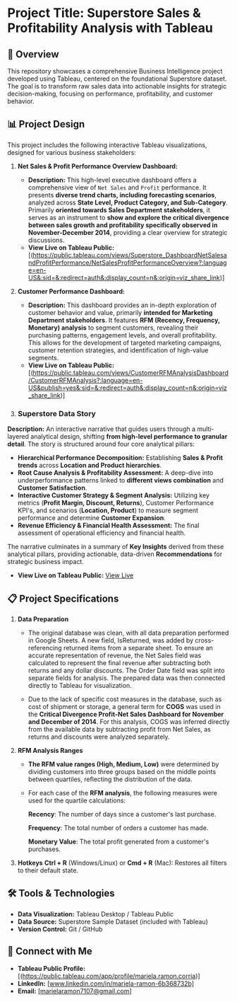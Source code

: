 # Project Title: Superstore Sales & Profitability Analysis with Tableau

## 🚀 Overview

This repository showcases a comprehensive Business Intelligence project developed using Tableau, centered on the foundational Superstore dataset. The goal is to transform raw sales data into actionable insights for strategic decision-making, focusing on performance, profitability, and customer behavior.

## 📊 Project Design

This project includes the following interactive Tableau visualizations, designed for various business stakeholders:

1.  **Net Sales & Profit Performance Overview Dashboard:**
    * **Description:** This high-level executive dashboard offers a comprehensive view of `Net Sales` and `Profit` performance. It presents **diverse trend charts, including forecasting scenarios**, analyzed across **State Level, Product Category, and Sub-Category**. Primarily **oriented towards Sales Department stakeholders**, it serves as an instrument to **show and explore the critical divergence between sales growth and profitability specifically observed in November-December 2014**, providing a clear overview for strategic discussions.
    * **View Live on Tableau Public:** [(https://public.tableau.com/views/Superstore_DashboardNetSalesandProfitPerformance/NetSalesProfitPerformanceOverview?:language=en-US&:sid=&:redirect=auth&:display_count=n&:origin=viz_share_link)]
          
2.  **Customer Performance Dashboard:**
    * **Description:** This dashboard provides an in-depth exploration of customer behavior and value, primarily **intended for Marketing Department stakeholders**. It features **RFM (Recency, Frequency, Monetary) analysis** to segment customers, revealing their purchasing patterns, engagement levels, and overall profitability. This allows for the development of targeted marketing campaigns, customer retention strategies, and identification of high-value segments.
    * **View Live on Tableau Public:** [(https://public.tableau.com/views/CustomerRFMAnalysisDashboard/CustomerRFMAnalysis?:language=en-US&publish=yes&:sid=&:redirect=auth&:display_count=n&:origin=viz_share_link)]

3. ### Superstore Data Story
**Description:** An interactive narrative that guides users through a multi-layered analytical design, shifting **from high-level performance to granular detail**. The story is structured around four core analytical pillars:

* **Hierarchical Performance Decomposition:** Establishing **Sales & Profit trends** across **Location and Product hierarchies**.
* **Root Cause Analysis & Profitability Assessment:** A deep-dive into underperformance patterns linked to **different views combination** and  **Customer Satisfaction**.
* **Interactive Customer Strategy & Segment Analysis:** Utilizing key metrics (**Profit Margin, Discount, Returns**), Customer Performance KPI's, and scenarios (**Location, Product**) to measure segment performance and determine **Customer Expansion**.
* **Revenue Efficiency & Financial Health Assessment:** The final assessment of operational efficiency and financial health.
  
The narrative culminates in a summary of **Key Insights** derived from these analytical pillars, providing actionable, data-driven **Recommendations** for strategic business impact.

   * **View Live on Tableau Public:** [View Live](https://public.tableau.com/views/SuperstorePerformanceAnalysis_17562391489100/SuperstorePerformanceAnalysis?:language=en-US&:sid=&:redirect=auth&:display_count=n&:origin=viz_share_link)
    
## 📋 Project Specifications

1.  **Data Preparation**
    * The original database was clean, with all data preparation performed in Google Sheets. A new field, IsReturned, was added by cross-referencing returned items from a separate    sheet. To ensure an accurate representation of revenue, the Net Sales field was calculated to represent the final revenue after subtracting both returns and any dollar discounts. The Order Date field was split into separate fields for analysis. The prepared data was then connected directly to Tableau for visualization.

    * Due to the lack of specific cost measures in the database, such as cost of shipment or storage, a general term for **COGS** was used in the **Critical Divergence Profit-Net Sales Dashboard for November and December of 2014**. For this analysis, COGS was inferred directly from the available data by subtracting profit from Net Sales, as returns and discounts were analyzed separately.

2.  **RFM Analysis Ranges**
    * **The RFM value ranges (High, Medium, Low)** were determined by dividing customers into three groups based on the middle points between quartiles, reflecting the distribution of the data.

    * For each case of the **RFM analysis**, the following measures were used for the quartile calculations:

         **Recency**: The number of days since a customer's last purchase.

         **Frequency**: The total number of orders a customer has made.

         **Monetary Value**: The total profit generated from a customer's purchases.

3.  **Hotkeys**
**Ctrl + R** (Windows/Linux) or **Cmd + R** (Mac): Restores all filters to their default state.


## 🛠️ Tools & Technologies

* **Data Visualization:** Tableau Desktop / Tableau Public
* **Data Source:** Superstore Sample Dataset (included with Tableau)
* **Version Control:** Git / GitHub


## 📧 Connect with Me

* **Tableau Public Profile:** [(https://public.tableau.com/app/profile/mariela.ramon.corria)]
* **LinkedIn:** [www.linkedin.com/in/mariela-ramon-6b368732b]
* **Email:** [marielaramon7107@gmail.com]

